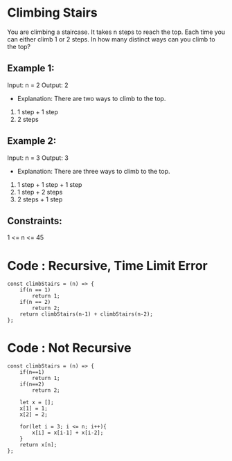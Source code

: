 # Climbing Stairs

You are climbing a staircase. It takes n steps to reach the top.
Each time you can either climb 1 or 2 steps. In how many distinct ways can you climb to the top?

## Example 1:

Input: n = 2
Output: 2

- Explanation: There are two ways to climb to the top.

1. 1 step + 1 step
2. 2 steps

## Example 2:

Input: n = 3
Output: 3

- Explanation: There are three ways to climb to the top.

1. 1 step + 1 step + 1 step
2. 1 step + 2 steps
3. 2 steps + 1 step

## Constraints:

1 <= n <= 45

# Code : Recursive, Time Limit Error

```
const climbStairs = (n) => {
    if(n == 1)
        return 1;
    if(n == 2)
        return 2;
    return climbStairs(n-1) + climbStairs(n-2);
};
```

# Code : Not Recursive

```
const climbStairs = (n) => {
    if(n==1)
        return 1;
    if(n==2)
        return 2;

    let x = [];
    x[1] = 1;
    x[2] = 2;

    for(let i = 3; i <= n; i++){
        x[i] = x[i-1] + x[i-2];
    }
    return x[n];
};
```
